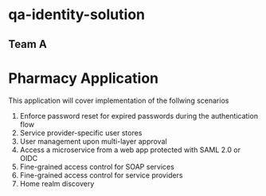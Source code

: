 # qa-identity-solution

## Team A

# Pharmacy Application

This application will cover implementation of the follwing scenarios
1. Enforce password reset for expired passwords during the authentication flow
2. Service provider-specific user stores
3. User management upon multi-layer approval
4. Access a microservice from a web app protected with SAML 2.0 or OIDC
5. Fine-grained access control for SOAP services
6. Fine-grained access control for service providers
7. Home realm discovery

